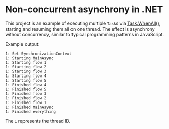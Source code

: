 # Non-concurrent asynchrony in .NET

This project is an example of executing multiple `Task`s via [Task.WhenAll()](https://learn.microsoft.com/en-us/dotnet/api/System.Threading.Tasks.Task.WhenAll?view=net-7.0),
starting and resuming them all on one thread. The effect is asynchrony without concurrency, similar to typical
programming patterns in JavaScript.

Example output:

```
1: Set SynchronizationContext
1: Starting MainAsync
1: Starting flow 1
1: Starting flow 2
1: Starting flow 3
1: Starting flow 4
1: Starting flow 5
1: Finished flow 4
1: Finished flow 5
1: Finished flow 3
1: Finished flow 2
1: Finished flow 1
1: Finished MainAsync
1: Finished everything
```

The `1` represents the thread ID.
